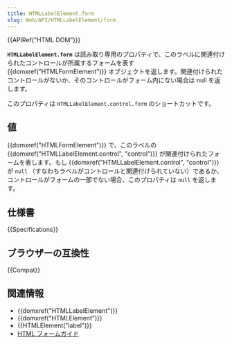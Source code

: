 ```yaml
---
title: HTMLLabelElement.form
slug: Web/API/HTMLLabelElement/form
---
```

{{APIRef("HTML DOM")}}

**`HTMLLabelElement.form`** は読み取り専用のプロパティで、このラベルに関連付けられたコントロールが所属するフォームを表す {{domxref("HTMLFormElement")}} オブジェクトを返します。関連付けられたコントロールがないか、そのコントロールがフォーム内にない場合は null を返します。

このプロパティは `HTMLLabelElement.control.form` のショートカットです。

## 値

{{domxref("HTMLFormElement")}} で、このラベルの {{domxref("HTMLLabelElement.control", "control")}} が関連付けられたフォームを表します。もし {{domxref("HTMLLabelElement.control", "control")}} が `null` （すなわちラベルがコントロールと関連付けられていない）であるか、コントロールがフォームの一部でない場合、このプロパティは `null` を返します。

## 仕様書

{{Specifications}}

## ブラウザーの互換性

{{Compat}}

## 関連情報

- {{domxref("HTMLLabelElement")}}
- {{domxref("HTMLElement")}}
- {{HTMLElement("label")}}
- [HTML フォームガイド](/ja/docs/Learn/Forms)
